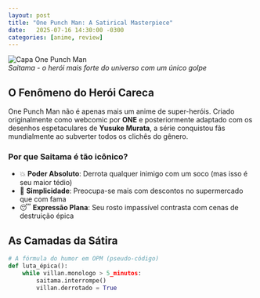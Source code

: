 ```yaml
---
layout: post
title: "One Punch Man: A Satirical Masterpiece"
date:   2025-07-16 14:30:00 -0300
categories: [anime, review]
---
```


![Capa One Punch Man](https://i.imgur.com/OPM_thumbnail.jpg)  
*Saitama - o herói mais forte do universo com um único golpe*

## O Fenômeno do Herói Careca

One Punch Man não é apenas mais um anime de super-heróis. Criado originalmente como webcomic por **ONE** e posteriormente adaptado com os desenhos espetaculares de **Yusuke Murata**, a série conquistou fãs mundialmente ao subverter todos os clichês do gênero.

### Por que Saitama é tão icônico?
- 💥 **Poder Absoluto**: Derrota qualquer inimigo com um soco (mas isso é seu maior tédio)
- 🥬 **Simplicidade**: Preocupa-se mais com descontos no supermercado que com fama
- 😴 **Expressão Plana**: Seu rosto impassível contrasta com cenas de destruição épica

## As Camadas da Sátira

```python
# A fórmula do humor em OPM (pseudo-código)
def luta_épica():
    while villan.monologo > 5_minutos:
        saitama.interrompe()
        villan.derrotado = True
